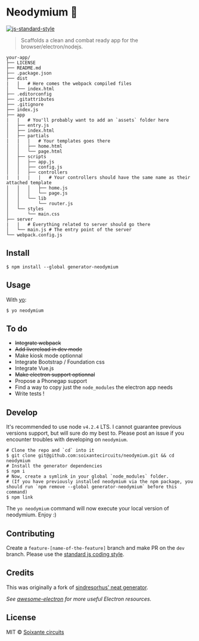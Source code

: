 # Neodymium :metal:

[![js-standard-style](https://cdn.rawgit.com/feross/standard/master/badge.svg)](https://github.com/feross/standard)

> Scaffolds a clean and combat ready app for the browser/electron/nodejs.

```
your-app/
├── LICENSE
├── README.md
├── .package.json
├── dist
|   |   # Here comes the webpack compiled files
│   └── index.html
├── .editorconfig
├── .gitattributes
├── .gitignore
├── index.js
├── app
|   |   # You'll probably want to add an `assets` folder here
│   ├── entry.js
│   ├── index.html
│   ├── partials
|   |   |   # Your templates goes there
│   │   ├── home.html
│   │   └── page.html
│   ├── scripts
│   │   ├── app.js
│   │   ├── config.js
│   │   ├── controllers
|   |   |   |   # Your controllers should have the same name as their attached template
│   │   │   ├── home.js
│   │   │   └── page.js
│   │   └── lib
│   │       └── router.js
│   └── styles
│       └── main.css
├── server
|   |   # Everything related to server should go there
│   └── main.js # The entry point of the server
└── webpack.config.js
```

## Install

```
$ npm install --global generator-neodymium
```

## Usage

With [yo](https://github.com/yeoman/yo):

```
$ yo neodymium
```

## To do

* ~~Integrate webpack~~
* ~~Add livereload in dev mode~~
* Make kiosk mode optionnal
* Integrate Bootstrap / Foundation css
* Integrate Vue.js
* ~~Make electron support optionnal~~
* Propose a Phonegap support
* Find a way to copy just the `node_modules` the electron app needs
* Write tests !

## Develop

It's recommended to use node `v4.2.4` LTS. I cannot guarantee previous versions support, but will sure do my best to. Please post an issue if you encounter troubles with developing on `neodymium`.

```
# Clone the repo and `cd` into it
$ git clone git@github.com:soixantecircuits/neodymium.git && cd neodymium
# Install the generator dependencies
$ npm i
# Now, create a symlink in your global `node_modules` folder.
# (If you have previously installed neodymium via the npm package, you should run `npm remove --global generator-neodymium` before this command)
$ npm link
```

The `yo neodymium` command will now execute your local version of neodymium. Enjoy :)

## Contributing

Create a `feature-[name-of-the-feature]` branch and make PR on the `dev` branch. Please use the [standard js coding style](https://github.com/feross/standard).

## Credits

This was originally a fork of [sindresorhus' neat generator](https://github.com/sindresorhus/generator-electron).

*See [awesome-electron](https://github.com/sindresorhus/awesome-electron) for more useful Electron resources.*

## License

MIT © [Soixante circuits](http://soixantecircuits.fr)
